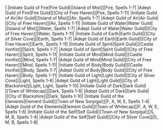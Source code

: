 |
|Initiate Guild of Fire|Fire Guild|[[Island of Mist]]|Fire, Spells 1-7|
|Adept Guild of Fire|Fire Guild|[[City of Free Haven]]|Fire, Spells 1-11|
|Initiate Guild of Air|Air Guild|[[Island of Mist]]|Air, Spells 1-7|
|Adept Guild of Air|Air Guild|[[City of Free Haven]]|Air, Spells 1-11|
|Initiate Guild of Water|Water Guild|[[Island of Mist]]|Water, Spells 1-7|
|Adept Guild of Water|Water Guild|[[City of Free Haven]]|Water, Spells 1-11|
|Initiate Guild of Earth|Earth Guild|[[City of Silver Cove]]|Earth, Spells 1-7|
|Adept Guild of Earth|Earth Guild|[[City of Free Haven]]|Earth, Spells 1-11|
|Initiate Guild of Spirit|Spirit Guild|[[Castle Ironfist]]|Spirit, Spells 1-7|
|Adept Guild of Spirit|Spirit Guild|[[City of Free Haven]]|Spirit, Spells 1-11|
|Initiate Guild of Mind|Mind Guild|[[Castle Ironfist]]|Mind, Spells 1-7|
|Adept Guild of Mind|Mind Guild|[[City of Free Haven]]|Mind, Spells 1-11|
|Initiate Guild of Body|Body Guild|[[Castle Ironfist]]|Body, Spells 1-7|
|Adept Guild of Body|Body Guild|[[City of Free Haven]]|Body, Spells 1-11|
|Initiate Guild of Light|Light Guild|[[City of Silver Cove]]|Light, Spells 1-6|
|Adept Guild of Light|Light Guild|[[City of Blackshire]]|Light, Light, Spells 1-10|
|Initiate Guild of Dark|Dark Guild|[[Town of Whitecap]]|Dark, Spells 1-6|
|Adept Guild of Dark|Dark Guild|[[City of Blackshire]]|Dark, Spells 1-10|
|Initiate Guild of the Elements|Element Guild|[[Town of New Sorpigal]]|F, A, W, E, Spells 1-4|
|Adept Guild of the Elements|Element Guild|[[Town of Whitecap]]|F, A, W, E, Spells 1-8|
|Initiate Guild of the Self|Self Guild|[[Town of New Sorpigal]]|S, M, B, Spells 1-4|
|Adept Guild of the Self|Self Guild|[[City of Silver Cove]]|S, M, B, Spells 1-8|

